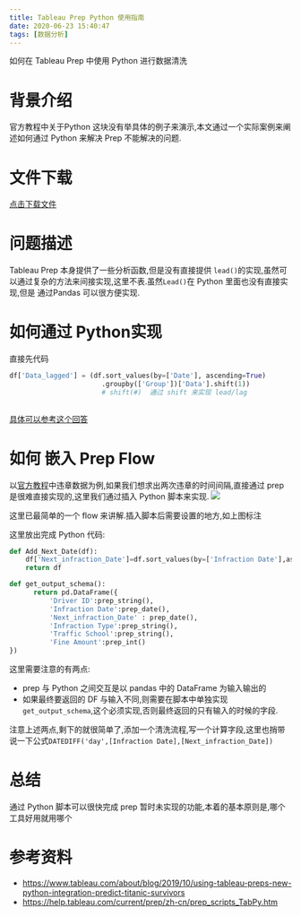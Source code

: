 ```yaml
---
title: Tableau Prep Python 使用指南
date: 2020-06-23 15:40:47
tags: [数据分析]
---
```


如何在 Tableau Prep 中使用 Python 进行数据清洗<!--more-->

# 背景介绍
官方教程中关于Python 这块没有举具体的例子来演示,本文通过一个实际案例来阐述如何通过 Python 来解决 Prep 不能解决的问题.

# 文件下载
[点击下载文件](/download/traffic_interval.zip)


# 问题描述

Tableau Prep 本身提供了一些分析函数,但是没有直接提供 `lead()`的实现,虽然可以通过复杂的方法来间接实现,这里不表.虽然`Lead()`在 Python 里面也没有直接实现,但是
通过Pandas 可以很方便实现.

# 如何通过 Python实现
直接先代码
```python
df['Data_lagged'] = (df.sort_values(by=['Date'], ascending=True)
                       .groupby(['Group'])['Data'].shift(1))
                       # shift(#)  通过 shift 来实现 lead/lag
                       
```
[具体可以参考这个回答](https://stackoverflow.com/questions/23664877/pandas-equivalent-of-oracle-lead-lag-function)

# 如何 嵌入 Prep Flow
以[官方教程](https://help.tableau.com/current/prep/zh-cn/prep_tutorial_2nddateA.htm)中违章数据为例,如果我们想求出两次违章的时间间隔,直接通过 prep 是很难直接实现的,这里我们通过插入 Python 脚本来实现.
![](https://blog-image-1257302654.cos.ap-guangzhou.myqcloud.com/20200623160106.png)

这里已最简单的一个 flow 来讲解.插入脚本后需要设置的地方,如上图标注

这里放出完成 Python 代码:
```python
def Add_Next_Date(df):
    df['Next_infraction_Date']=df.sort_values(by=['Infraction Date'],ascending=True).groupby('Driver ID')['Infraction Date'].shift(-1)
    return df

def get_output_schema():       
      return pd.DataFrame({
          'Driver ID':prep_string(),
          'Infraction Date':prep_date(),
          'Next_infraction_Date' : prep_date(),
          'Infraction Type':prep_string(), 
          'Traffic School':prep_string(),
          'Fine Amount':prep_int()     
})    
```

这里需要注意的有两点:
- prep 与 Python 之间交互是以 pandas 中的 DataFrame 为输入输出的
- 如果最终要返回的 DF 与输入不同,则需要在脚本中单独实现`get_output_schema`,这个必须实现,否则最终返回的只有输入的时候的字段.

注意上述两点,剩下的就很简单了,添加一个清洗流程,写一个计算字段,这里也捎带说一下公式`DATEDIFF('day',[Infraction Date],[Next_infraction_Date])`

# 总结
通过 Python 脚本可以很快完成 prep 暂时未实现的功能,本着的基本原则是,哪个工具好用就用哪个





# 参考资料
- https://www.tableau.com/about/blog/2019/10/using-tableau-preps-new-python-integration-predict-titanic-survivors
- https://help.tableau.com/current/prep/zh-cn/prep_scripts_TabPy.htm